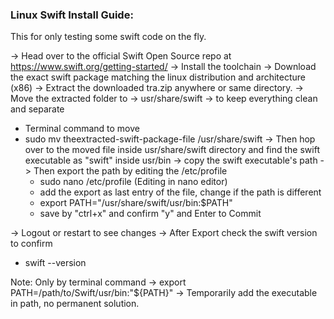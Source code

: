 ### Linux Swift Install Guide:
This for only testing some swift code on the fly.

-> Head over to the official Swift Open Source repo at https://www.swift.org/getting-started/
-> Install the toolchain
-> Download the exact swift package matching the linux distribution and architecture (x86)
-> Extract the downloaded tra.zip anywhere or same directory.
-> Move the extracted folder to -> usr/share/swift -> to keep everything clean and separate 
 - Terminal command to move
 - sudo mv theextracted-swift-package-file /usr/share/swift
-> Then hop over to the moved file inside usr/share/swift directory and find the swift executable as "swift" inside usr/bin
-> copy the swift executable's path
-> Then export the path by editing the /etc/profile
    - sudo nano /etc/profile (Editing in nano editor)
    - add the export as last entry of the file, change if the path is different
     - export PATH="/usr/share/swift/usr/bin:$PATH"
    - save by "ctrl+x" and confirm "y" and Enter to Commit

-> Logout or restart to see changes
-> After Export check the swift version to confirm
 - swift --version

Note: Only by terminal command -> export PATH=/path/to/Swift/usr/bin:"${PATH}" -> Temporarily add the executable in path, no permanent solution.